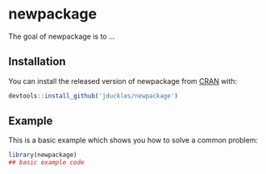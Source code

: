 # newpackage

<!-- badges: start -->
<!-- badges: end -->

The goal of newpackage is to ...

## Installation

You can install the released version of newpackage from [CRAN](https://CRAN.R-project.org) with:

``` r
devtools::install_github('jduckles/newpackage') 
```

## Example

This is a basic example which shows you how to solve a common problem:

``` r
library(newpackage)
## basic example code
```

